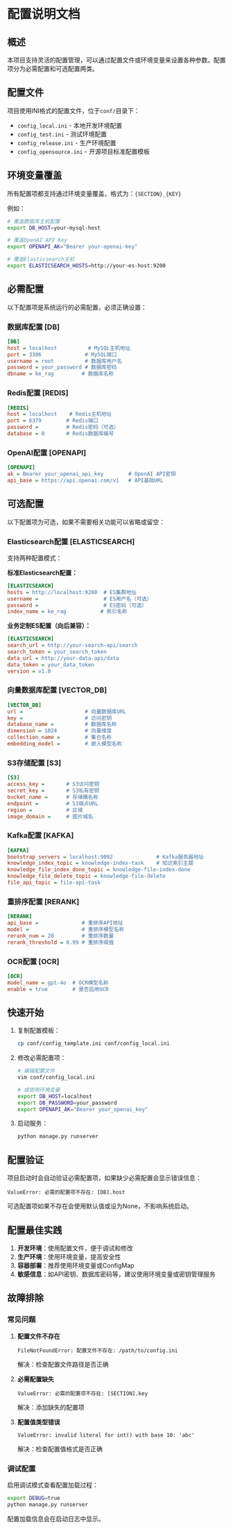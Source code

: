 # 配置说明文档

## 概述

本项目支持灵活的配置管理，可以通过配置文件或环境变量来设置各种参数。配置项分为必需配置和可选配置两类。

## 配置文件

项目使用INI格式的配置文件，位于`conf/`目录下：

- `config_local.ini` - 本地开发环境配置
- `config_test.ini` - 测试环境配置  
- `config_release.ini` - 生产环境配置
- `config_opensource.ini` - 开源项目标准配置模板

## 环境变量覆盖

所有配置项都支持通过环境变量覆盖，格式为：`{SECTION}_{KEY}`

例如：
```bash
# 覆盖数据库主机配置
export DB_HOST=your-mysql-host

# 覆盖OpenAI API Key
export OPENAPI_AK="Bearer your-openai-key"

# 覆盖Elasticsearch主机
export ELASTICSEARCH_HOSTS=http://your-es-host:9200
```

## 必需配置

以下配置项是系统运行的必需配置，必须正确设置：

### 数据库配置 [DB]
```ini
[DB]
host = localhost          # MySQL主机地址
port = 3306              # MySQL端口
username = root          # 数据库用户名
password = your_password # 数据库密码
dbname = ke_rag         # 数据库名称
```

### Redis配置 [REDIS]
```ini
[REDIS]
host = localhost    # Redis主机地址
port = 6379        # Redis端口
password =         # Redis密码（可选）
database = 0       # Redis数据库编号
```

### OpenAI配置 [OPENAPI]
```ini
[OPENAPI]
ak = Bearer your_openai_api_key        # OpenAI API密钥
api_base = https://api.openai.com/v1   # API基础URL
```

## 可选配置

以下配置项为可选，如果不需要相关功能可以省略或留空：

### Elasticsearch配置 [ELASTICSEARCH]

支持两种配置模式：

**标准Elasticsearch配置：**
```ini
[ELASTICSEARCH]
hosts = http://localhost:9200  # ES集群地址
username =                     # ES用户名（可选）
password =                     # ES密码（可选）
index_name = ke_rag           # 索引名称
```

**业务定制ES配置（向后兼容）：**
```ini
[ELASTICSEARCH]
search_url = http://your-search-api/search
search_token = your_search_token
data_url = http://your-data-api/data
data_token = your_data_token
version = v1.0
```

### 向量数据库配置 [VECTOR_DB]
```ini
[VECTOR_DB]
url =                    # 向量数据库URL
key =                    # 访问密钥
database_name =          # 数据库名称
dimension = 1024         # 向量维度
collection_name =        # 集合名称
embedding_model =        # 嵌入模型名称
```

### S3存储配置 [S3]
```ini
[S3]
access_key =       # S3访问密钥
secret_key =       # S3私有密钥
bucket_name =      # 存储桶名称
endpoint =         # S3端点URL
region =           # 区域
image_domain =     # 图片域名
```

### Kafka配置 [KAFKA]
```ini
[KAFKA]
bootstrap_servers = localhost:9092              # Kafka服务器地址
knowledge_index_topic = knowledge-index-task    # 知识索引主题
knowledge_file_index_done_topic = knowledge-file-index-done
knowledge_file_delete_topic = knowledge-file-delete
file_api_topic = file-api-task
```

### 重排序配置 [RERANK]
```ini
[RERANK]
api_base =              # 重排序API地址
model =                 # 重排序模型名称
rerank_num = 20         # 重排序数量
rerank_threshold = 0.99 # 重排序阈值
```

### OCR配置 [OCR]
```ini
[OCR]
model_name = gpt-4o  # OCR模型名称
enable = true        # 是否启用OCR
```

## 快速开始

1. 复制配置模板：
   ```bash
   cp conf/config_template.ini conf/config_local.ini
   ```

2. 修改必需配置项：
   ```bash
   # 编辑配置文件
   vim conf/config_local.ini
   
   # 或使用环境变量
   export DB_HOST=localhost
   export DB_PASSWORD=your_password
   export OPENAPI_AK="Bearer your_openai_key"
   ```

3. 启动服务：
   ```bash
   python manage.py runserver
   ```

## 配置验证

项目启动时会自动验证必需配置项，如果缺少必需配置会显示错误信息：

```
ValueError: 必需的配置项不存在: [DB].host
```

可选配置项如果不存在会使用默认值或设为None，不影响系统启动。

## 配置最佳实践

1. **开发环境**：使用配置文件，便于调试和修改
2. **生产环境**：使用环境变量，提高安全性
3. **容器部署**：推荐使用环境变量或ConfigMap
4. **敏感信息**：如API密钥、数据库密码等，建议使用环境变量或密钥管理服务

## 故障排除

### 常见问题

1. **配置文件不存在**
   ```
   FileNotFoundError: 配置文件不存在: /path/to/config.ini
   ```
   解决：检查配置文件路径是否正确

2. **必需配置缺失**
   ```
   ValueError: 必需的配置项不存在: [SECTION].key
   ```
   解决：添加缺失的配置项

3. **配置值类型错误**
   ```
   ValueError: invalid literal for int() with base 10: 'abc'
   ```
   解决：检查配置值格式是否正确

### 调试配置

启用调试模式查看配置加载过程：
```bash
export DEBUG=true
python manage.py runserver
```

配置加载信息会在启动日志中显示。 
